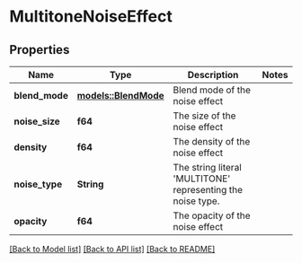 # MultitoneNoiseEffect

## Properties

Name | Type | Description | Notes
------------ | ------------- | ------------- | -------------
**blend_mode** | [**models::BlendMode**](BlendMode.md) | Blend mode of the noise effect | 
**noise_size** | **f64** | The size of the noise effect | 
**density** | **f64** | The density of the noise effect | 
**noise_type** | **String** | The string literal 'MULTITONE' representing the noise type. | 
**opacity** | **f64** | The opacity of the noise effect | 

[[Back to Model list]](../README.md#documentation-for-models) [[Back to API list]](../README.md#documentation-for-api-endpoints) [[Back to README]](../README.md)


